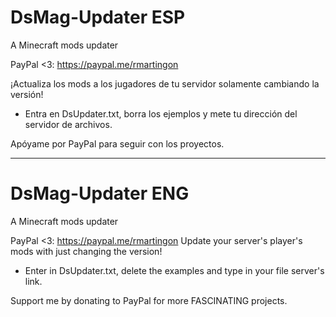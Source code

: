 # DsMag-Updater ESP
A Minecraft mods updater

PayPal <3: https://paypal.me/rmartingon

¡Actualiza los mods a los jugadores de tu servidor solamente cambiando la versión!
- Entra en DsUpdater.txt, borra los ejemplos y mete tu dirección del servidor de archivos.

Apóyame por PayPal para seguir con los proyectos.

-------------------------------------------------------------------------------------------------------------------------------------------
# DsMag-Updater ENG
A Minecraft mods updater

PayPal <3: https://paypal.me/rmartingon
Update your server's player's mods with just changing the version!
- Enter in DsUpdater.txt, delete the examples and type in your file server's link.

Support me by donating to PayPal for more FASCINATING projects.

